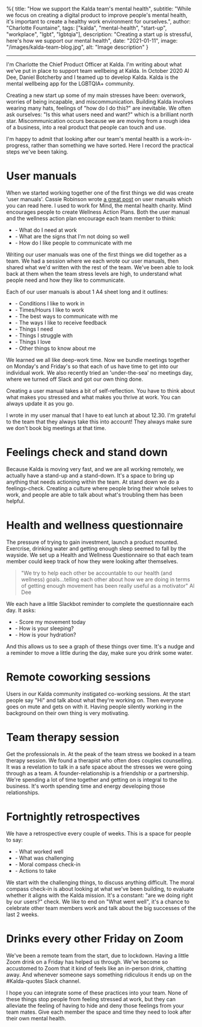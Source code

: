 %{
title: "How we support the Kalda team's mental health",
subtitle: "While we focus on creating a digital product to improve people's mental health, it's important to create a healthy work environment for ourselves.",
author: "Charlotte Fountaine",
tags: ["kalda", "mental-health", "start-up", "workplace", "lgbt", "lgbtqia"],
description: "Creating a start up is stressful, here's how we support our mental health",
date: "2021-01-11",
image: "/images/kalda-team-blog.jpg",
alt: "Image description"
}

---

I'm Charlotte the Chief Product Officer at Kalda. I'm writing about what we've put in place to support team wellbeing at Kalda. In October 2020 Al Dee, Daniel Botcherby and I teamed up to develop Kalda. Kalda is the mental wellbeing app for the LGBTQIA+ community.

Creating a new start up some of my main stresses have been: overwork, worries of being incapable, and miscommunication. Building Kalda involves wearing many hats, feelings of "how do I do this?" are inevitable. We often ask ourselves: "Is this what users need and want?" which is a brilliant north star. Miscommunication occurs because we are moving from a rough idea of a business, into a real product that people can touch and use.

I'm happy to admit that looking after our team's mental health is a work-in-progress, rather than something we have sorted. Here I record the practical steps we've been taking.

# User manuals

When we started working together one of the first things we did was create 'user manuals'. Cassie Robinson wrote [a great post](https://cassierobinson.medium.com/a-user-manual-for-me-d3a851fbc694) on user manuals which you can read here. I used to work for Mind, the mental health charity. Mind encourages people to create Wellness Action Plans.
Both the user manual and the wellness action plan encourage each team member to think:

<ul>
<li>- What do I need at work</li>
<li>- What are the signs that I'm not doing so well</li>
<li>- How do I like people to communicate with me</li>
</ul> 

Writing our user manuals was one of the first things we did together as a team. We had a session where we each wrote our user manuals, then shared what we'd written with the rest of the team. We've been able to look back at them when the team stress levels are high, to understand what people need and how they like to communicate.

Each of our user manuals is about 1 A4 sheet long and it outlines:

<ul>
<li>- Conditions I like to work in</li>
<li>- Times/Hours I like to work</li>
<li>- The best ways to communicate with me</li>
<li>- The ways I like to receive feedback</li>
<li>- Things I need</li>
<li>- Things I struggle with</li>
<li>- Things I love</li>
<li>- Other things to know about me</li>

</ul> 

We learned we all like deep-work time. Now we bundle meetings together on Monday's and Friday's so that each of us have time to get into our individual work. We also recently tried an 'under-the-sea' no meetings day, where we turned off Slack and got our own thing done.

Creating a user manual takes a bit of self-reflection. You have to think about what makes you stressed and what makes you thrive at work. You can always update it as you go.

I wrote in my user manual that I have to eat lunch at about 12.30. I'm grateful to the team that they always take this into account! They always make sure we don't book big meetings at that time.

# Feelings check and stand down

Because Kalda is moving very fast, and we are all working remotely, we actually have a stand-up and a stand-down. It's a space to bring up anything that needs actioning within the team. At stand down we do a feelings-check. Creating a culture where people bring their whole selves to work, and people are able to talk about what's troubling them has been helpful.

# Health and wellness questionnaire

The pressure of trying to gain investment, launch a product mounted. Exercrise, drinking water and getting enough sleep seemed to fall by the wayside. We set up a Health and Wellness Questionnaire so that each team member could keep track of how they were looking after themselves.

>"We try to help each other be accountable to our health (and wellness) goals…telling each other about how we are doing in terms of getting enough movement has been really useful as a motivator" Al Dee

We each have a little Slackbot reminder to complete the questionnaire each day. It asks:

<ul>
<li>- Score my movement today</li>
<li>- How is your sleeping?</li>
<li>- How is your hydration?</li>
</ul> 

And this allows us to see a graph of these things over time. It's a nudge and a reminder to move a little during the day, make sure you drink some water.

# Remote coworking sessions

Users in our Kalda community instigated co-working sessions. At the start people say "Hi" and talk about what they're working on. Then everyone goes on mute and gets on with it. Having people silently working in the background on their own thing is very motivating.

# Team therapy session

Get the professionals in. At the peak of the team stress we booked in a team therapy session. We found a therapist who often does couples counselling. It was a revelation to talk in a safe space about the stresses we were going through as a team. A founder-relationship is a friendship or a partnership. We're spending a lot of time together and getting on is integral to the business. It's worth spending time and energy developing those relationships.

# Fortnightly retrospectives

We have a retrospective every couple of weeks. This is a space for people to say:

<ul>
<li>- What worked well</li>
<li>- What was challenging</li>
<li>- Moral compass check-in</li>
<li>- Actions to take</li>
</ul> 

We start with the challenging things, to discuss anything difficult. The moral compass check-in is about looking at what we've been building, to evaluate whether it aligns with the Kalda mission. It's a constant: "are we doing right by our users?" check. We like to end on "What went well", it's a chance to celebrate other team members work and talk about the big successes of the last 2 weeks.

# Drinks every other Friday on Zoom

We've been a remote team from the start, due to lockdown. Having a little Zoom drink on a Friday has helped us through. We've become so accustomed to Zoom that it kind of feels like an in-person drink, chatting away. And whenever someone says something ridiculous it ends up on the #Kalda-quotes Slack channel.

I hope you can integrate some of these practices into your team. None of these things stop people from feeling stressed at work, but they can alleviate the feeling of having to hide and deny those feelings from your team mates. Give each member the space and time they need to look after their own mental health.